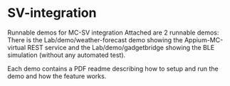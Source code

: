# SV-integration
Runnable demos for MC-SV integration
Attached are 2 runnable demos:
There is the Lab/demo/weather-forecast demo showing the Appium-MC-virtual REST service and the Lab/demo/gadgetbridge showing the BLE simulation (without any automated test).

Each demo contains a PDF readme describing how to setup and run the demo and how the feature works.
